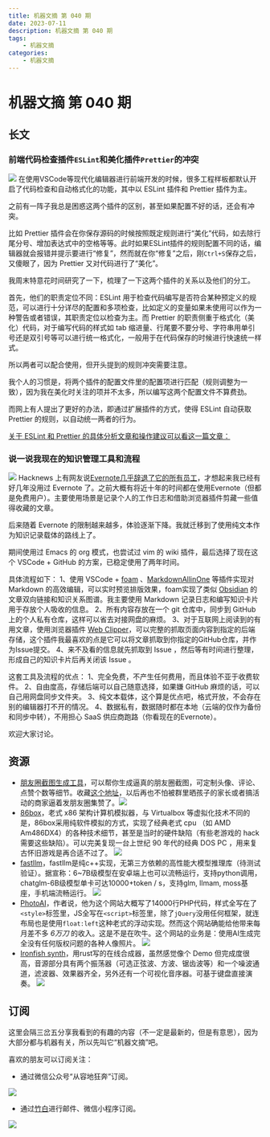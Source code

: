 ```yaml
---
title: 机器文摘 第 040 期
date: 2023-07-11
description: 机器文摘 第 040 期
tags:
    - 机器文摘
categories:
    - 机器文摘
---
```

# 机器文摘 第 040 期

## 长文
### 前端代码检查插件`ESLint`和美化插件`Prettier`的冲突
![](2023-07-11-13-02-40.png)
在使用VSCode等现代化编辑器进行前端开发的时候，很多工程样板都默认开启了代码检查和自动格式化的功能，其中以 ESLint 插件和 Prettier 插件为主。

之前有一阵子我总是困惑这两个插件的区别，甚至如果配置不好的话，还会有冲突。

比如 Prettier 插件会在你保存源码的时候按照既定规则进行“美化”代码，如去除行尾分号、增加表达式中的空格等等。此时如果ESLint插件的规则配置不同的话，编辑器就会报错并提示要进行“修复”，然而就在你“修复”之后，刚`Ctrl+S`保存之后，又傻眼了，因为 Prettier 又对代码进行了“美化”。

我周末特意花时间研究了一下，梳理了一下这两个插件的关系以及他们的分工。

首先，他们的职责定位不同：ESLint 用于检查代码编写是否符合某种预定义的规范，可以进行十分详尽的配置和多项检查，比如定义的变量如果未使用可以作为一种警告或者错误，其职责定位以检查为主。而 Prettier 的职责侧重于格式化（美化）代码，对于编写代码的样式如 tab 缩进量、行尾要不要分号、字符串用单引号还是双引号等可以进行统一格式化，一般用于在代码保存的时候进行快速统一样式。

所以两者可以配合使用，但开头提到的规则冲突需要注意。

我个人的习惯是，将两个插件的配置文件里的配置项进行匹配（规则调整为一致），因为我在美化时关注的项并不太多，所以编写这两个配置文件不算费劲。

而网上有人提出了更好的办法，即通过扩展插件的方式，使得 ESLint 自动获取 Prettier 的规则，以自动统一两者的行为。

[关于 ESLint 和 Prettier 的具体分析文章和操作建议可以看这一篇文章：](https://rileycai.com/不以规矩，不能成方圆-彻底搞懂-eslint-和-prettier/)

### 说一说我现在的知识管理工具和流程
![](2023-07-11-13-03-27.png)
Hacknews 上有网友说[Evernote几乎辞退了它的所有员工](https://news.ycombinator.com/item?id=36609641)，才想起来我已经有好几年没用过 Evernote 了。之前大概有将近十年的时间都在使用Evernote（但都是免费用户）。主要使用场景是记录个人的工作日志和借助浏览器插件剪藏一些值得收藏的文章。

后来随着 Evernote 的限制越来越多，体验逐渐下降。我就迁移到了使用纯文本作为知识记录载体的路线上了。

期间使用过 Emacs 的 org 模式，也尝试过 vim 的 wiki 插件，最后选择了现在这个 VSCode + GitHub 的方案，已稳定使用了两年时间。

具体流程如下：
1、使用 VSCode + [foam](https://foambubble.github.io/foam/) 、[MarkdownAllinOne](https://marketplace.visualstudio.com/items?itemName=yzhang.markdown-all-in-one) 等插件实现对 Markdown 的高效编辑，可以实时预览排版效果，foam实现了类似 [Obsidian](https://obsidian.md/) 的文章双向链接和知识关系图谱。我主要使用 Markdown 记录日志和编写知识卡片用于存放个人吸收的信息。
2、所有内容存放在一个 git 仓库中，同步到 GitHub 上的个人私有仓库，这样可以省去对接网盘的麻烦。
3、对于互联网上阅读到的有用文章，使用浏览器插件 [Web Clipper](https://microsoftedge.microsoft.com/addons/detail/web-clipper/opejamnnohhbjflpbhnmdlknhjkfhfdp)，可以完整的抓取页面内容到指定的后端存储，这个插件我最喜欢的点是它可以将文章抓取到你指定的GitHub仓库，并作为Issue提交。
4、来不及看的信息就先抓取到 Issue ，然后等有时间进行整理，形成自己的知识卡片后再关闭该 Issue 。

这套工具及流程的优点：
1、完全免费，不产生任何费用，而且体验不亚于收费软件。
2、自由度高，存储后端可以自己随意选择，如果嫌 GitHub 麻烦的话，可以自己用网盘同步文件夹。
3、纯文本载体，这个算是优点吧，格式开放，不会存在别的编辑器打不开的情况。
4、数据私有，数据随时都在本地（云端的仅作为备份和同步中转），不用担心 SaaS 供应商跑路（你看现在的Evernote）。

欢迎大家讨论。

## 资源
- [朋友圈截图生成工具](https://github.com/TransparentLC/WechatMomentScreenshot)，可以帮你生成逼真的朋友圈截图，可定制头像、评论、点赞个数等细节。收藏[这个地址](https://akarin.dev/WechatMomentScreenshot/)，以后再也不怕被群里晒孩子的家长或者搞活动的商家逼着发朋友圈集赞了。 ​​​
  ![](2023-07-11-13-04-12.png)
- [86box](https://86box.net/)，老式 x86 架构计算机模拟器，与 Virtualbox 等虚拟化技术不同的是，86box采用纯软件模拟的方式，实现了经典老式 cpu （如 AMD Am486DX4）的各种技术细节，甚至是当时的硬件缺陷（有些老游戏的 hack 需要这些缺陷）。可以完美复现一台上世纪 90 年代的经典 DOS PC ，用来复古怀旧游戏是再合适不过了。
  ![](2023-07-11-13-04-26.png)
- [fastllm](https://github.com/ztxz16/fastllm)，fastllm是纯c++实现，无第三方依赖的高性能大模型推理库（待测试验证）。据宣称：6~7B级模型在安卓端上也可以流畅运行，支持python调用，chatglm-6B级模型单卡可达10000+token / s，支持glm, llmam, moss基座，手机端流畅运行。
  ![](2023-07-11-13-05-17.png)
- [PhotoAI](https://photoai.com)，作者说，他为这个网站大概写了14000行PHP代码，样式全写在了`<style>`标签里，JS全写在`<script>`标签里，除了`jQuery`没用任何框架，就连布局也是使用`float:left`这种老式的浮动实现。然而这个网站确能给他带来每月差不多 *6万刀* 的收入。这是不是在吹牛。这个网站的业务是：使用AI生成完全没有任何版权问题的各种人像照片。
  ![](2023-07-11-13-05-41.png)
- [Ironfish synth](https://makepad.nl/makepad/examples/ironfish/src/index.html)，用rust写的在线合成器，虽然感觉像个 Demo 但完成度很高，音源部分具有两个振荡器（可选正弦波、方波、锯齿波等）和一个噪波通道，滤波器、效果器齐全，另外还有一个可视化音序器。可基于键盘直接演奏。
  ![](2023-07-11-13-05-59.png)

## 订阅
这里会隔三岔五分享我看到的有趣的内容（不一定是最新的，但是有意思），因为大部分都与机器有关，所以先叫它“机器文摘”吧。

喜欢的朋友可以订阅关注：

- 通过微信公众号“从容地狂奔”订阅。

![](../weixin.jpg)

- 通过[竹白](https://zhubai.love/)进行邮件、微信小程序订阅。

![](../zhubai.jpg)